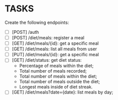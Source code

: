# TASKS

Create the following endpoints:

- [ ] [POST] /auth
- [ ] [POST] /diet/meals: register a meal
- [ ] [GET] /diet/meals/{id}: get a specific meal
- [ ] [GET] /diet/meals: list all meals from user
- [ ] [PUT] /diet/meals/{id}: get a specific meal
- [ ] [GET] /diet/status: get diet status:
  - Percentage of meals within the diet;
  - Total number of meals recorded;
  - Total number of meals within the diet;
  - Total number of meals outside the diet;
  - Longest meals inside of diet streak.
- [ ] [GET] /diet/meals?date={date}: list meals by day;
